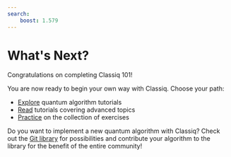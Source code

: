 ```yaml
---
search:
    boost: 1.579
---
```


# What's Next?

Congratulations on completing Classiq 101!

You are now ready to begin your own way with Classiq. Choose your path:

-   [Explore](../explore/index.md) quantum algorithm tutorials
-   [Read](../user-guide/read/index.md) tutorials covering advanced topics
-   [Practice](../user-guide/practice/index.md) on the collection of exercises

Do you want to implement a new quantum algorithm with Classiq? Check out the [Git library](https://github.com/Classiq/classiq-library) for possibilities and contribute your algorithm to the library for the benefit of the entire community!
